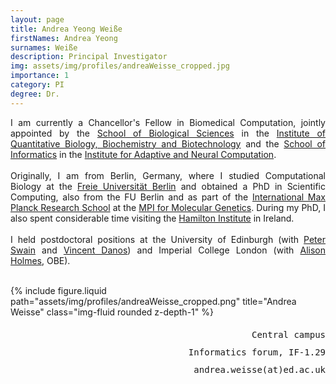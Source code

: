 ```yaml
---
layout: page
title: Andrea Yeong Weiße
firstNames: Andrea Yeong
surnames: Weiße
description: Principal Investigator
img: assets/img/profiles/andreaWeisse_cropped.jpg
importance: 1
category: PI
degree: Dr.
---
```


<div class="row">
  <div class="col-sm mt-3 mt-md-0">
    <p style="text-align: justify">
      I am currently a Chancellor's Fellow in Biomedical Computation, jointly appointed by the <a href="https://www.ed.ac.uk/biology">School of Biological Sciences</a> in the <a href="https://www.ed.ac.uk/biology/quantitative-biology-biochemistry-biotechnology">Institute of Quantitative Biology, Biochemistry and Biotechnology</a> and the <a href="https://www.ed.ac.uk/informatics/"> School of Informatics</a> in the <a href="https://web.inf.ed.ac.uk/anc">Institute for Adaptive and Neural Computation</a>. <br> <br>
      Originally, I am from Berlin, Germany, where I studied Computational Biology at the <a href="https://www.fu-berlin.de/">Freie Universität Berlin</a> and obtained a PhD in Scientific Computing, also from the FU Berlin and as part of the <a href="https://www.molgen.mpg.de/IMPRS">International Max Planck Research School</a> at the <a href="https://www.molgen.mpg.de/2168/en">MPI for Molecular Genetics</a>. During my PhD, I also spent considerable time visiting the <a href="https://www.maynoothuniversity.ie/hamilton">Hamilton Institute</a> in Ireland. <br> <br>
      I held postdoctoral positions at the University of Edinburgh (with <a href="https://swainlab.bio.ed.ac.uk/index.html">Peter Swain</a> and <a href="https://www.research.ed.ac.uk/en/persons/vincent-danos">Vincent Danos</a>) and Imperial College London (with <a href="https://www.imperial.ac.uk/people/alison.holmes">Alison Holmes</a>, OBE). <br> <br>
    </p>
  </div>
  <div class="col-sm mt-3 mt-md-0">
    <div class="row">
      {% 
        include figure.liquid 
        path="assets/img/profiles/andreaWeisse_cropped.png" 
        title="Andrea Weisse" 
        class="img-fluid rounded z-depth-1" 
      %}
    </div>
    <div class="d-flex flex-row justify-content-end">
      <p style="text-align:right; font-family:monospace; line-height:200%">
      Central campus <br>
      Informatics forum, IF-1.29 <br>
      andrea.weisse(at)ed.ac.uk </p>
    </div>
  </div>
</div>
